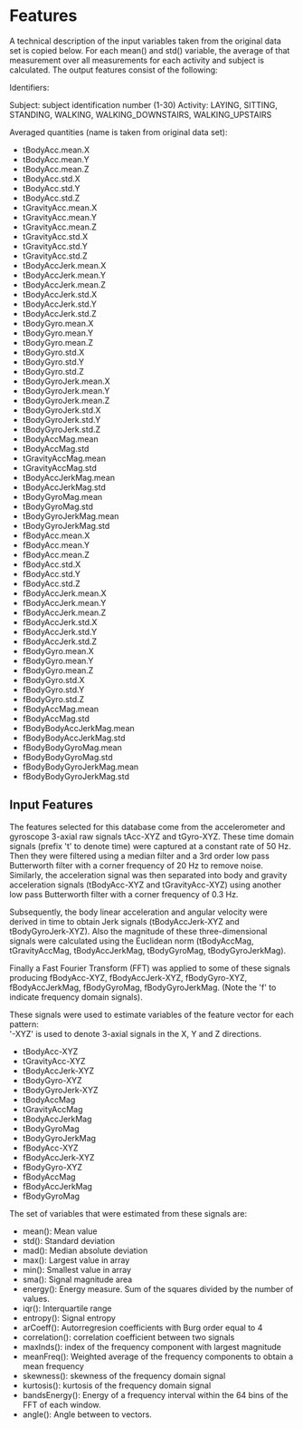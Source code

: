 Features 
=================

A technical description of the input variables taken from the original data set
is copied below.  For each mean() and std() variable, the average of that measurement 
over all measurements for each activity and subject is calculated.  The output
features consist of the following: 

Identifiers:

  Subject: subject identification number (1-30)
  Activity: LAYING, SITTING, STANDING, WALKING, WALKING_DOWNSTAIRS, WALKING_UPSTAIRS

Averaged quantities (name is taken from original data set):

-  tBodyAcc.mean.X
-  tBodyAcc.mean.Y
-  tBodyAcc.mean.Z
-  tBodyAcc.std.X
-  tBodyAcc.std.Y
-  tBodyAcc.std.Z
-  tGravityAcc.mean.X
-  tGravityAcc.mean.Y
-  tGravityAcc.mean.Z
-  tGravityAcc.std.X
-  tGravityAcc.std.Y
-  tGravityAcc.std.Z
-  tBodyAccJerk.mean.X
-  tBodyAccJerk.mean.Y
-  tBodyAccJerk.mean.Z
-  tBodyAccJerk.std.X
-  tBodyAccJerk.std.Y
-  tBodyAccJerk.std.Z
-  tBodyGyro.mean.X
-  tBodyGyro.mean.Y
-  tBodyGyro.mean.Z
-  tBodyGyro.std.X
-  tBodyGyro.std.Y
-  tBodyGyro.std.Z
-  tBodyGyroJerk.mean.X
-  tBodyGyroJerk.mean.Y
-  tBodyGyroJerk.mean.Z
-  tBodyGyroJerk.std.X
-  tBodyGyroJerk.std.Y
-  tBodyGyroJerk.std.Z
-  tBodyAccMag.mean
-  tBodyAccMag.std
-  tGravityAccMag.mean
-  tGravityAccMag.std
-  tBodyAccJerkMag.mean
-  tBodyAccJerkMag.std
-  tBodyGyroMag.mean
-  tBodyGyroMag.std
-  tBodyGyroJerkMag.mean
-  tBodyGyroJerkMag.std
-  fBodyAcc.mean.X
-  fBodyAcc.mean.Y
-  fBodyAcc.mean.Z
-  fBodyAcc.std.X
-  fBodyAcc.std.Y
-  fBodyAcc.std.Z
-  fBodyAccJerk.mean.X
-  fBodyAccJerk.mean.Y
-  fBodyAccJerk.mean.Z
-  fBodyAccJerk.std.X
-  fBodyAccJerk.std.Y
-  fBodyAccJerk.std.Z
-  fBodyGyro.mean.X
-  fBodyGyro.mean.Y
-  fBodyGyro.mean.Z
-  fBodyGyro.std.X
-  fBodyGyro.std.Y
-  fBodyGyro.std.Z
-  fBodyAccMag.mean
-  fBodyAccMag.std
-  fBodyBodyAccJerkMag.mean
-  fBodyBodyAccJerkMag.std
-  fBodyBodyGyroMag.mean
-  fBodyBodyGyroMag.std
-  fBodyBodyGyroJerkMag.mean
-  fBodyBodyGyroJerkMag.std



Input Features 
-----------------------

The features selected for this database come from the accelerometer and 
gyroscope 3-axial raw signals tAcc-XYZ and tGyro-XYZ. These time domain 
signals (prefix 't' to denote time) were captured at a constant rate of 
50 Hz. Then they were filtered using a median filter and a 3rd order low 
pass Butterworth filter with a corner frequency of 20 Hz to remove noise. 
Similarly, the acceleration signal was then separated into body and gravity 
acceleration signals (tBodyAcc-XYZ and tGravityAcc-XYZ) using another low 
pass Butterworth filter with a corner frequency of 0.3 Hz. 

Subsequently, the body linear acceleration and angular velocity were derived
in time to obtain Jerk signals (tBodyAccJerk-XYZ and tBodyGyroJerk-XYZ). Also 
the magnitude of these three-dimensional signals were calculated using the 
Euclidean norm (tBodyAccMag, tGravityAccMag, tBodyAccJerkMag, tBodyGyroMag, 
tBodyGyroJerkMag). 

Finally a Fast Fourier Transform (FFT) was applied to some of these signals 
producing fBodyAcc-XYZ, fBodyAccJerk-XYZ, fBodyGyro-XYZ, fBodyAccJerkMag, 
fBodyGyroMag, fBodyGyroJerkMag. (Note the 'f' to indicate frequency domain 
signals). 

These signals were used to estimate variables of the feature vector for each 
pattern:  
'-XYZ' is used to denote 3-axial signals in the X, Y and Z directions.

- tBodyAcc-XYZ
- tGravityAcc-XYZ
- tBodyAccJerk-XYZ
- tBodyGyro-XYZ
- tBodyGyroJerk-XYZ
- tBodyAccMag
- tGravityAccMag
- tBodyAccJerkMag
- tBodyGyroMag
- tBodyGyroJerkMag
- fBodyAcc-XYZ
- fBodyAccJerk-XYZ
- fBodyGyro-XYZ
- fBodyAccMag
- fBodyAccJerkMag
- fBodyGyroMag

The set of variables that were estimated from these signals are: 

- mean(): Mean value
- std(): Standard deviation
- mad(): Median absolute deviation 
- max(): Largest value in array
- min(): Smallest value in array
- sma(): Signal magnitude area
- energy(): Energy measure. Sum of the squares divided by the number of values. 
- iqr(): Interquartile range 
- entropy(): Signal entropy
- arCoeff(): Autorregresion coefficients with Burg order equal to 4
- correlation(): correlation coefficient between two signals
- maxInds(): index of the frequency component with largest magnitude
- meanFreq(): Weighted average of the frequency components to obtain a mean frequency
- skewness(): skewness of the frequency domain signal 
- kurtosis(): kurtosis of the frequency domain signal 
- bandsEnergy(): Energy of a frequency interval within the 64 bins of the FFT of each window.
- angle(): Angle between to vectors.
